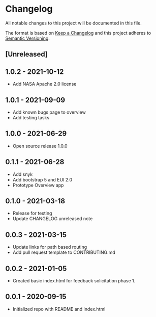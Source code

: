# Changelog

All notable changes to this project will be documented in this file.

The format is based on [Keep a Changelog](http://keepachangelog.com/en/1.0.0/)
and this project adheres to [Semantic Versioning](http://semver.org/spec/v2.0.0.html).

## [Unreleased]

<!-- Unreleased changes can be added here. -->

## 1.0.2 - 2021-10-12

- Add NASA Apache 2.0 license

## 1.0.1 - 2021-09-09

- Add known bugs page to overview
- Add testing tasks

## 1.0.0 - 2021-06-29

- Open source release 1.0.0

## 0.1.1 - 2021-06-28

- Add snyk
- Add bootstrap 5 and EUI 2.0
- Prototype Overview app

## 0.1.0 - 2021-03-18

- Release for testing
- Update CHANGELOG unreleased note

## 0.0.3 - 2021-03-15

- Update links for path based routing
- Add pull request template to CONTRIBUTING.md

## 0.0.2 - 2021-01-05

- Created basic index.html for feedback solicitation phase 1.

## 0.0.1 - 2020-09-15

- Initialized repo with README and index.html
